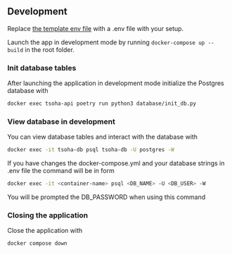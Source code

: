 

## Development
Replace [the template env file](server/env.template) with a .env file with your setup.

Launch the app in development mode by running `docker-compose up --build` in the root folder.

### Init database tables

After launching the application in development mode initialize the Postgres database with

``` bash
docker exec tsoha-api poetry run python3 database/init_db.py
```

### View database in development

You can view database tables and interact with the database with

```bash
docker exec -it tsoha-db psql tsoha-db -U postgres -W
```

If you have changes the docker-compose.yml and your database strings in .env file the command will be in form

```bash
docker exec -it <container-name> psql <DB_NAME> -U <DB_USER> -W
```

You will be prompted the DB_PASSWORD when using this command

### Closing the application

Close the application with

```bash
docker compose down
```